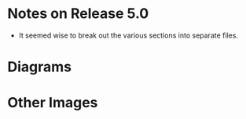 # Notes on Release 5.0
* It seemed wise to break out the various sections into separate files.

# Diagrams


# Other Images


